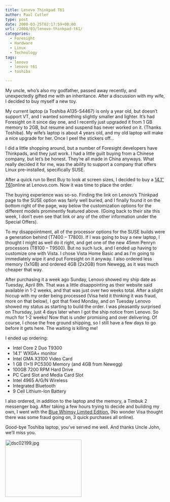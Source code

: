 ```yaml
---
title: Lenovo Thinkpad T61
author: Paul Cutler
type: post
date: 2008-03-25T02:17:59+00:00
url: /2008/03/lenovo-thinkpad-t61/
categories:
  - Foresight
  - Hardware
  - Linux
  - Technology
tags:
  - lenovo
  - lenovo t61
  - toshiba

---
```

My uncle, who&#8217;s also my godfather, passed away recently, and unexpectedly gifted me with an inheritance. After a discussion with my wife, I decided to buy myself a new toy.

My current laptop (a Toshiba A135-S4467) is only a year old, but doesn&#8217;t support VT, and I wanted something slightly smaller and lighter. It&#8217;s had Foresight on it since day one, and I recently just upgraded it from 1 GB memory to 2GB, but resume and suspend has never worked on it. (Thanks Toshiba). My wife&#8217;s laptop is about 4 years old, and my old laptop will make a nice upgrade for her. Once I peel the stickers off&#8230;

I did a little shopping around, but a number of Foresight developers have Thinkpads, and they just work. I had a little guilt buying from a Chinese company, but let&#8217;s be honest. They&#8217;re all made in China anyways. What really decided it for me, was the ability to support a company that offers Linux pre-installed, specifically SUSE.

After a quick run to Best Buy to look at screen sizes, I decided to buy a [14.1&#8243; T61][1]online at Lenovo.com. Now it was time to place the order.

The buying experience was so-so. Finding the link on Lenovo&#8217;s Thinkpad page to the SUSE option was fairly well buried, and I finally found it on the bottom right of the page, way below the customization options for the different models prominently featured above. (Going back to their site this week, I don&#8217;t even see that link or any of the other information under the Special Offers).

To my disappointment, all of the processor options for the SUSE builds were a generation behind (T7400 &#8211; T7800). If I was going to buy a new laptop, I thought I might as well do it right, and get one of the new 45mm Penryn processors (T8100 &#8211; T9500). But no such luck, and I ended up having to customize one with Vista. I chose Vista Home Basic and as I&#8217;m going to immediately wipe it and put Foresight on it anyway. I also ordered less memory (1x1GB) and ordered 4GB (2x2GB) from Newegg, as it was much cheaper that way.

After purchasing it a week ago Sunday, Lenovo showed my ship date as Tuesday, April 8th. That was a little disappointing as their website said available in 1-2 weeks, and that was just over two weeks total. After a slight hiccup with my order being processed (Visa held it thinking it was fraud, more on that below), I got that fixed Monday, and on Tuesday Lenovo showed my status as starting to build the order. I was pleasantly surprised on Thursday, just 4 days later when I got the ship notice from Lenovo. So much for 1-2 weeks! Now that is under promising and over delivering. Of course, I chose the free ground shipping, so I still have a few days to go before it gets here. The waiting is killing me!

I ended up ordering:

  * Intel Core 2 Duo T9300
  * 14.1&#8243; WXGA+ monitor
  * Intel GMA X3100 Video Card
  * 1 GB (1&#215;1) PC5300 Memory (and 4GB from Newegg)
  * 100GB 7200 RPM Hard Drive
  * PC Card Slot and Media Card Slot
  * Intel 4965 A/G/N Wireless
  * Integrated Bluetooth
  * 9 Cell Lithium-Ion Battery

I also ordered, in addition to the laptop and the memory, a Timbuk 2 messenger bag. After taking a few hours trying to decide and building my own, I went with the [Blue Whimsy Limited Edition.][2] (No wonder Visa thought there was some fraud going on, 3 quick purchases all online).

Good-bye Toshiba laptop, you&#8217;ve served me well. And thanks Uncle John, we&#8217;ll miss you.

[<img src="https://i0.wp.com/farm3.static.flickr.com/2090/2359312943_7e72b1f4f7_m.jpg?resize=240%2C180" width="240" height="180" alt="dsc02199.jpg" data-recalc-dims="1" />][3]

 [1]: http://shop.lenovo.com/SEUILibrary/controller/e/web/LenovoPortal/en_US/catalog.workflow:category.details?current-catalog-id=12F0696583E04D86B9B79B0FEC01C087&current-category-id=F2F5363C71FA4D61B176AD5FB80FA5D8
 [2]: http://www.timbuk2.com/tb2/products/limited-edition/blue-whimsy-limited-edition-laptop-messenger
 [3]: http://www.flickr.com/photos/silwenae/2359312943/ "dsc02199.jpg by silwenae, on Flickr"